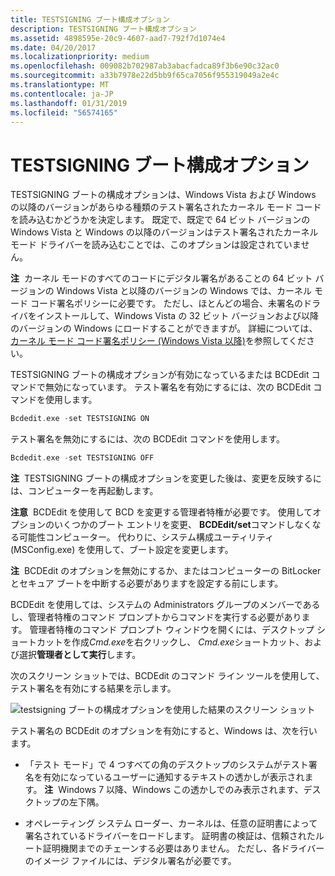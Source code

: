 ```yaml
---
title: TESTSIGNING ブート構成オプション
description: TESTSIGNING ブート構成オプション
ms.assetid: 4898595e-20c9-4607-aad7-792f7d1074e4
ms.date: 04/20/2017
ms.localizationpriority: medium
ms.openlocfilehash: 009082b702987ab3abacfadca89f3b6e90c32ac0
ms.sourcegitcommit: a33b7978e22d5bb9f65ca7056f955319049a2e4c
ms.translationtype: MT
ms.contentlocale: ja-JP
ms.lasthandoff: 01/31/2019
ms.locfileid: "56574165"
---
```

# <a name="the-testsigning-boot-configuration-option"></a>TESTSIGNING ブート構成オプション


TESTSIGNING ブートの構成オプションは、Windows Vista および Windows の以降のバージョンがあらゆる種類のテスト署名されたカーネル モード コードを読み込むかどうかを決定します。 既定で、既定で 64 ビット バージョンの Windows Vista と Windows の以降のバージョンはテスト署名されたカーネル モード ドライバーを読み込むことでは、このオプションは設定されていません。

**注**  カーネル モードのすべてのコードにデジタル署名があることの 64 ビット バージョンの Windows Vista と以降のバージョンの Windows では、カーネル モード コード署名ポリシーに必要です。 ただし、ほとんどの場合、未署名のドライバをインストールして、Windows Vista の 32 ビット バージョンおよび以降のバージョンの Windows にロードすることができますが。 詳細については、[カーネル モード コード署名ポリシー (Windows Vista 以降)](kernel-mode-code-signing-policy--windows-vista-and-later-.md)を参照してください。

 

TESTSIGNING ブートの構成オプションが有効になっているまたは BCDEdit コマンドで無効になっています。 テスト署名を有効にするには、次の BCDEdit コマンドを使用します。

```cpp
Bcdedit.exe -set TESTSIGNING ON
```

テスト署名を無効にするには、次の BCDEdit コマンドを使用します。

```cpp
Bcdedit.exe -set TESTSIGNING OFF
```

**注**  TESTSIGNING ブートの構成オプションを変更した後は、変更を反映するには、コンピューターを再起動します。

 

**注意**  BCDEdit を使用して BCD を変更する管理者特権が必要です。 使用してオプションのいくつかのブート エントリを変更、 **BCDEdit/set**コマンドしなくなる可能性コンピューター。 代わりに、システム構成ユーティリティ (MSConfig.exe) を使用して、ブート設定を変更します。

**注**  BCDEdit のオプションを無効にするか、またはコンピューターの BitLocker とセキュア ブートを中断する必要がありますを設定する前にします。

 

 

BCDEdit を使用しては、システムの Administrators グループのメンバーであるし、管理者特権のコマンド プロンプトからコマンドを実行する必要があります。 管理者特権のコマンド プロンプト ウィンドウを開くには、デスクトップ ショートカットを作成*Cmd.exe*を右クリックし、 *Cmd.exe*ショートカット、および選択**管理者として実行**します。

次のスクリーン ショットでは、BCDEdit のコマンド ライン ツールを使用して、テスト署名を有効にする結果を示します。

![testsigning ブートの構成オプションを使用した結果のスクリーン ショット](images/driver-signing-enable-vista-test-signing.png)

テスト署名の BCDEdit のオプションを有効にすると、Windows は、次を行います。

-   「テスト モード」で 4 つすべての角のデスクトップのシステムがテスト署名を有効になっているユーザーに通知するテキストの透かしが表示されます。
    **注**  Windows 7 以降、Windows この透かしでのみ表示されます、デスクトップの左下隅。

     

-   オペレーティング システム ローダー、カーネルは、任意の証明書によって署名されているドライバーをロードします。 証明書の検証は、信頼されたルート証明機関までのチェーンする必要はありません。 ただし、各ドライバーのイメージ ファイルには、デジタル署名が必要です。

 

 





